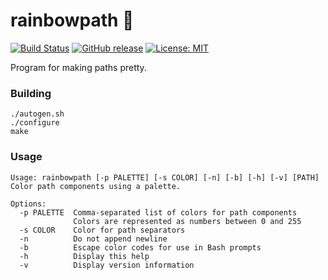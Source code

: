 # rainbowpath 🌈

[![Build Status](https://api.travis-ci.org/Soft/rainbowpath.svg?branch=master)](https://travis-ci.org/Soft/rainbowpath)
[![GitHub release](https://img.shields.io/github/release/Soft/rainbowpath.svg)](https://github.com/Soft/rainbowpath/releases)
[![License: MIT](https://img.shields.io/badge/License-MIT-yellow.svg)](https://opensource.org/licenses/MIT)

Program for making paths pretty.

### Building

```shell
./autogen.sh
./configure
make
```

### Usage

```
Usage: rainbowpath [-p PALETTE] [-s COLOR] [-n] [-b] [-h] [-v] [PATH]
Color path components using a palette.

Options:
  -p PALETTE  Comma-separated list of colors for path components
              Colors are represented as numbers between 0 and 255
  -s COLOR    Color for path separators
  -n          Do not append newline
  -b          Escape color codes for use in Bash prompts
  -h          Display this help
  -v          Display version information
```

